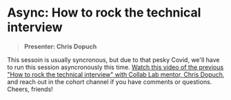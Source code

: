 # Async: How to rock the technical interview

> **Presenter: Chris Dopuch**

This sessoin is usually syncronous, but due to that pesky Covid, we'll have to run this session asyncronously this time. [Watch this video of the previous "How to rock the technical interview" with Collab Lab mentor, Chris Dopuch](https://www.youtube.com/watch?v=7bzH-RLogy4), and reach out in the cohort channel if you have comments or questions. Cheers, friends!  
